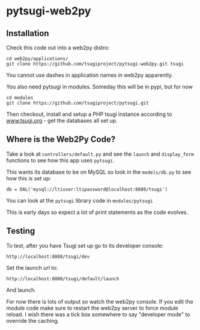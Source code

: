 # pytsugi-web2py

Installation
------------

Check this code out into a web2py distro:

    cd web2py/applications/
    git clone https://github.com/tsugiproject/pytsugi-web2py.git tsugi

You cannot use dashes in application names in web2py apparently.

You also need pytsugi in modules.  Someday this will be in pypi, but for now

    cd modules
    git clone https://github.com/tsugiproject/pytsugi.git

Then checkout, install and setup a PHP tsugi instance according to
www.tsugi.org - get the databases all set up.

Where is the Web2Py Code?
-------------------------

Take a look at `controllers/default.py` and see the `launch` and `display_form`
functions to see how this app uses `pytsugi`.

This wants its database to be on MySQL so look in the `models/db.py` to see
how this is set up:

    db = DAL('mysql://ltiuser:ltipassword@localhost:8889/tsugi')

You can look at the `pytsugi` library code in `modules/pytsugi`

This is early days so expect a lot of print statements as the code evolves.

Testing
-------

To test, after you have Tsugi set up go to its developer console:

    http://localhost:8888/tsugi/dev

Set the launch url to:

    http://localhost:8000/tsugi/default/launch

And launch.

For now there is lots of output so watch the web2py console.   If you edit the module
code make sure to restart the web2py server to force module reload.  I wish
there was a tick box somewhere to say "developer mode" to override the caching.

